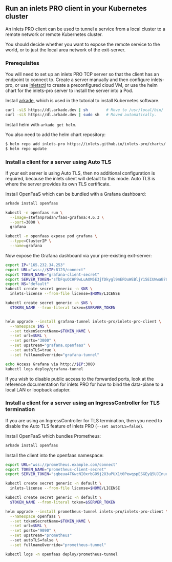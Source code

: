 ## Run an inlets PRO client in your Kubernetes cluster

An inlets PRO client can be used to tunnel a service from a local cluster to a remote network or remote Kubernetes cluster.

You should decide whether you want to expose the remote service to the world, or to just the local area network of the exit-server.

### Prerequisites

You will need to set up an inlets PRO TCP server so that the client has an endpoint to connect to. Create a server manually and then configure inlets-pro, or use [inletsctl](https://github.com/inlets/inletsctl) to create a preconfigured cloud VM, or use the helm chart for the inlets-pro server to install the server into a Pod.

Install [arkade](https://arkade.dev/), which is used in the tutorial to install Kubernetes software.

```bash
curl -sLS https://dl.arkade.dev | sh        # Move to /usr/local/bin/
curl -sLS https://dl.arkade.dev | sudo sh   # Moved automatically.
```

Install helm with `arkade get helm`.

You also need to add the helm chart repository:

```bash
$ helm repo add inlets-pro https://inlets.github.io/inlets-pro/charts/
$ helm repo update
```

### Install a client for a server using Auto TLS

If your exit server is using Auto TLS, then no additional configuration is required, because the inlets client will default to this mode. Auto TLS is where the server provides its own TLS certificate.

Install OpenFaaS which can be bundled with a Grafana dashboard:

```bash
arkade install openfaas

kubectl -n openfaas run \
  --image=stefanprodan/faas-grafana:4.6.3 \
  --port=3000 \
  grafana

kubectl -n openfaas expose pod grafana \
  --type=ClusterIP \
  --name=grafana
```

Now expose the Grafana dashboard via your pre-existing exit-server:

```bash
export IP="165.232.34.253"
export URL="wss://$IP:8123/connect"
export TOKEN_NAME="grafana-client-secret"
export SERVER_TOKEN="sTbFquOCHP9wLuAOM5E3jTDkygl9mEFDuWEBljY15EIUNwaB7UtVjOv0h9dGEA3L"
export NS="default"
kubectl create secret generic -n $NS \
  inlets-license --from-file license=$HOME/LICENSE

kubectl create secret generic -n $NS \
  $TOKEN_NAME --from-literal token=$SERVER_TOKEN


helm upgrade --install grafana-tunnel inlets-pro/inlets-pro-client \
  --namespace $NS \
  --set tokenSecretName=$TOKEN_NAME \
  --set url=$URL \
  --set ports="3000" \
  --set upstream="grafana.openfaas" \
  --set autoTLS=true \
  --set fullnameOverride="grafana-tunnel"

echo Access Grafana via http://$IP:3000
kubectl logs deploy/grafana-tunnel
```

If you wish to disable public access to the forwarded ports, look at the reference documentation for inlets PRO for how to bind the data-plane to a local LAN or loopback adapter.

### Install a client for a server using an IngressController for TLS termination

If you are using an IngressController for TLS termination, then you need to disable the Auto TLS feature of inlets PRO (`--set autoTLS=false`).

Install OpenFaaS which bundles Prometheus:

```bash
arkade install openfaas
```

Install the client into the openfaas namespace:

```bash
export URL="wss://prometheus.example.com/connect"
export TOKEN_NAME="prometheus-client-secret"
export SERVER_TOKEN="sqbeua4TKwcNI0xrbGO9j2O3uPUX1t0PewqspESGEyQ5UJInurmzhwoZ"

kubectl create secret generic -n default \
  inlets-license --from-file license=$HOME/LICENSE

kubectl create secret generic -n default \
  $TOKEN_NAME --from-literal token=$SERVER_TOKEN

helm upgrade --install prometheus-tunnel inlets-pro/inlets-pro-client \
  --namespace openfaas \
  --set tokenSecretName=$TOKEN_NAME \
  --set url=$URL \
  --set ports="9090" \
  --set upstream="prometheus"
  --set autoTLS=false \
  --set fullnameOverride="prometheus-tunnel"

kubectl logs -n openfaas deploy/prometheus-tunnel
```

